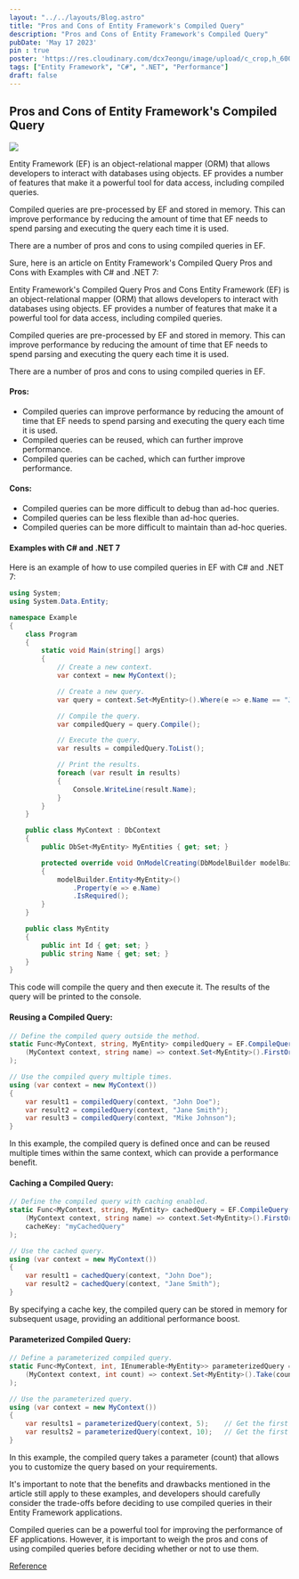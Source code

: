 ```yaml
---
layout: "../../layouts/Blog.astro"
title: "Pros and Cons of Entity Framework's Compiled Query"
description: "Pros and Cons of Entity Framework's Compiled Query"
pubDate: 'May 17 2023'
pin : true
poster: 'https://res.cloudinary.com/dcx7eongu/image/upload/c_crop,h_600,w_1200/v1700215775/Pros_and_Cons_of_Entity_Framework_s_Compiled_Query_k02qa1.jpg'
tags: ["Entity Framework", "C#", ".NET", "Performance"]
draft: false
---
```


## Pros and Cons of Entity Framework's Compiled Query

![](https://learn.microsoft.com/en-us/ef/ef6/media/net45logscale.png)

Entity Framework (EF) is an object-relational mapper (ORM) that allows developers to interact with databases using objects. EF provides a number of features that make it a powerful tool for data access, including compiled queries.

Compiled queries are pre-processed by EF and stored in memory. This can improve performance by reducing the amount of time that EF needs to spend parsing and executing the query each time it is used.

There are a number of pros and cons to using compiled queries in EF.


Sure, here is an article on Entity Framework's Compiled Query Pros and Cons with Examples with C# and .NET 7:

Entity Framework's Compiled Query Pros and Cons
Entity Framework (EF) is an object-relational mapper (ORM) that allows developers to interact with databases using objects. EF provides a number of features that make it a powerful tool for data access, including compiled queries.

Compiled queries are pre-processed by EF and stored in memory. This can improve performance by reducing the amount of time that EF needs to spend parsing and executing the query each time it is used.

There are a number of pros and cons to using compiled queries in EF.

#### Pros:

- Compiled queries can improve performance by reducing the amount of time that EF needs to spend parsing and executing the query each time it is used.
- Compiled queries can be reused, which can further improve performance.
- Compiled queries can be cached, which can further improve performance.

#### Cons:

- Compiled queries can be more difficult to debug than ad-hoc queries.
- Compiled queries can be less flexible than ad-hoc queries.
- Compiled queries can be more difficult to maintain than ad-hoc queries.

#### Examples with C# and .NET 7

Here is an example of how to use compiled queries in EF with C# and .NET 7:

```csharp
using System;
using System.Data.Entity;

namespace Example
{
    class Program
    {
        static void Main(string[] args)
        {
            // Create a new context.
            var context = new MyContext();

            // Create a new query.
            var query = context.Set<MyEntity>().Where(e => e.Name == "John Doe");

            // Compile the query.
            var compiledQuery = query.Compile();

            // Execute the query.
            var results = compiledQuery.ToList();

            // Print the results.
            foreach (var result in results)
            {
                Console.WriteLine(result.Name);
            }
        }
    }

    public class MyContext : DbContext
    {
        public DbSet<MyEntity> MyEntities { get; set; }

        protected override void OnModelCreating(DbModelBuilder modelBuilder)
        {
            modelBuilder.Entity<MyEntity>()
                .Property(e => e.Name)
                .IsRequired();
        }
    }

    public class MyEntity
    {
        public int Id { get; set; }
        public string Name { get; set; }
    }
}
```
This code will compile the query and then execute it. The results of the query will be printed to the console.

#### Reusing a Compiled Query:

```csharp
// Define the compiled query outside the method.
static Func<MyContext, string, MyEntity> compiledQuery = EF.CompileQuery(
    (MyContext context, string name) => context.Set<MyEntity>().FirstOrDefault(e => e.Name == name)
);

// Use the compiled query multiple times.
using (var context = new MyContext())
{
    var result1 = compiledQuery(context, "John Doe");
    var result2 = compiledQuery(context, "Jane Smith");
    var result3 = compiledQuery(context, "Mike Johnson");
}
```
In this example, the compiled query is defined once and can be reused multiple times within the same context, which can provide a performance benefit.

#### Caching a Compiled Query:
 
```csharp
// Define the compiled query with caching enabled.
static Func<MyContext, string, MyEntity> cachedQuery = EF.CompileQuery(
    (MyContext context, string name) => context.Set<MyEntity>().FirstOrDefault(e => e.Name == name),
    cacheKey: "myCachedQuery"
);

// Use the cached query.
using (var context = new MyContext())
{
    var result1 = cachedQuery(context, "John Doe");
    var result2 = cachedQuery(context, "Jane Smith");
}
```

By specifying a cache key, the compiled query can be stored in memory for subsequent usage, providing an additional performance boost.

#### Parameterized Compiled Query:
    
```csharp
// Define a parameterized compiled query.
static Func<MyContext, int, IEnumerable<MyEntity>> parameterizedQuery = EF.CompileQuery(
    (MyContext context, int count) => context.Set<MyEntity>().Take(count)
);

// Use the parameterized query.
using (var context = new MyContext())
{
    var results1 = parameterizedQuery(context, 5);    // Get the first 5 entities.
    var results2 = parameterizedQuery(context, 10);   // Get the first 10 entities.
}
```

In this example, the compiled query takes a parameter (count) that allows you to customize the query based on your requirements.

It's important to note that the benefits and drawbacks mentioned in the article still apply to these examples, and developers should carefully consider the trade-offs before deciding to use compiled queries in their Entity Framework applications. 

Compiled queries can be a powerful tool for improving the performance of EF applications. However, it is important to weigh the pros and cons of using compiled queries before deciding whether or not to use them.

[Reference](https://docs.microsoft.com/en-us/ef/ef6/fundamentals/performance/perf-whitepaper#compiled-queries)


